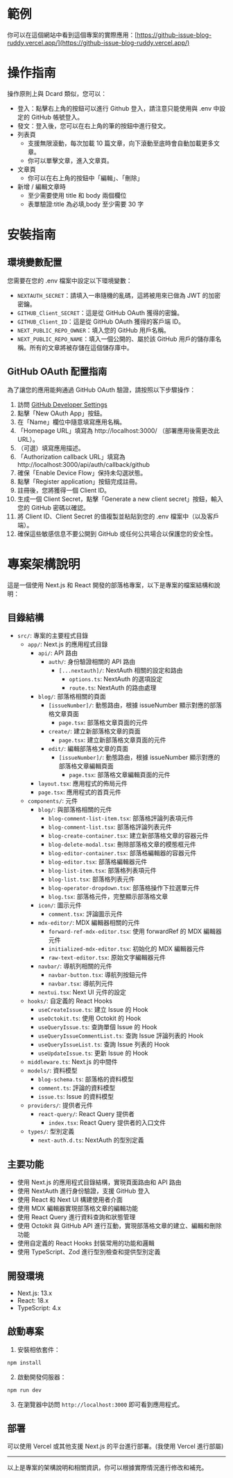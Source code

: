 # 範例

你可以在這個網站中看到這個專案的實際應用：[https://github-issue-blog-ruddy.vercel.app/](https://github-issue-blog-ruddy.vercel.app/)

# 操作指南

操作原則上與 Dcard 類似，您可以：

- 登入：點擊右上角的按鈕可以進行 Github 登入，請注意只能使用與 .env 中設定的 GitHub 帳號登入。
- 發文：登入後，您可以在右上角的筆的按鈕中進行發文。
- 列表頁
  - 支援無限滾動，每次加載 10 篇文章，向下滾動至底時會自動加載更多文章。
  - 你可以單擊文章，進入文章頁。
- 文章頁
  - 你可以在右上角的按鈕中「編輯」、「刪除」
- 新增 / 編輯文章時
  - 至少需要使用 title 和 body 兩個欄位
  - 表單驗證:title 為必填,body 至少需要 30 字
# 安裝指南

## 環境變數配置

您需要在您的 .env 檔案中設定以下環境變數：

- `NEXTAUTH_SECRET`：請填入一串隨機的亂碼，這將被用來已做為 JWT 的加密密鑰。
- `GITHUB_Client_SECRET`：這是從 GitHub OAuth 獲得的密鑰。
- `GITHUB_Client_ID`：這是從 GitHub OAuth 獲得的客戶端 ID。
- `NEXT_PUBLIC_REPO_OWNER`：填入您的 GitHub 用戶名稱。
- `NEXT_PUBLIC_REPO_NAME`：填入一個公開的、屬於該 GitHub 用戶的儲存庫名稱。所有的文章將被存儲在這個儲存庫中。

## GitHub OAuth 配置指南

為了讓您的應用能夠通過 GitHub OAuth 驗證，請按照以下步驟操作：

1. 訪問 [GitHub Developer Settings](https://github.com/settings/developers)
2. 點擊「New OAuth App」按鈕。
3. 在「Name」欄位中隨意填寫應用名稱。
4. 「Homepage URL」填寫為 http://localhost:3000/ （部署應用後需更改此 URL）。
5. （可選）填寫應用描述。
6. 「Authorization callback URL」填寫為 http://localhost:3000/api/auth/callback/github
7. 確保「Enable Device Flow」保持未勾選狀態。
8. 點擊「Register application」按鈕完成註冊。
9. 註冊後，您將獲得一個 Client ID。
10. 生成一個 Client Secret，點擊「Generate a new client secret」按鈕，輸入您的 GitHub 密碼以確認。
11. 將 Client ID、Client Secret 的值複製並粘貼到您的 .env 檔案中（以及客戶端）。
12. 確保這些敏感信息不要公開到 GitHub 或任何公共場合以保護您的安全性。

# 專案架構說明

這是一個使用 Next.js 和 React 開發的部落格專案，以下是專案的檔案結構和說明：

## 目錄結構

- `src/`: 專案的主要程式目錄
  - `app/`: Next.js 的應用程式目錄
    - `api/`: API 路由
      - `auth/`: 身份驗證相關的 API 路由
        - `[...nextauth]/`: NextAuth 相關的設定和路由
          - `options.ts`: NextAuth 的選項設定
          - `route.ts`: NextAuth 的路由處理
    - `blog/`: 部落格相關的頁面
      - `[issueNumber]/`: 動態路由，根據 issueNumber 顯示對應的部落格文章頁面
        - `page.tsx`: 部落格文章頁面的元件
      - `create/`: 建立新部落格文章的頁面
        - `page.tsx`: 建立新部落格文章頁面的元件
      - `edit/`: 編輯部落格文章的頁面
        - `[issueNumber]/`: 動態路由，根據 issueNumber 顯示對應的部落格文章編輯頁面
          - `page.tsx`: 部落格文章編輯頁面的元件
    - `layout.tsx`: 應用程式的佈局元件
    - `page.tsx`: 應用程式的首頁元件
  - `components/`: 元件
    - `blog/`: 與部落格相關的元件
      - `blog-comment-list-item.tsx`: 部落格評論列表項元件
      - `blog-comment-list.tsx`: 部落格評論列表元件
      - `blog-create-container.tsx`: 建立新部落格文章的容器元件
      - `blog-delete-modal.tsx`: 刪除部落格文章的模態框元件
      - `blog-editor-container.tsx`: 部落格編輯器的容器元件
      - `blog-editor.tsx`: 部落格編輯器元件
      - `blog-list-item.tsx`: 部落格列表項元件
      - `blog-list.tsx`: 部落格列表元件
      - `blog-operator-dropdown.tsx`: 部落格操作下拉選單元件
      - `blog.tsx`: 部落格元件，完整顯示部落格文章
    - `icon/`: 圖示元件
      - `comment.tsx`: 評論圖示元件
    - `mdx-editor/`: MDX 編輯器相關的元件
      - `forward-ref-mdx-editor.tsx`: 使用 forwardRef 的 MDX 編輯器元件
      - `initialized-mdx-editor.tsx`: 初始化的 MDX 編輯器元件
      - `raw-text-editor.tsx`: 原始文字編輯器元件
    - `navbar/`: 導航列相關的元件
      - `navbar-button.tsx`: 導航列按鈕元件
      - `navbar.tsx`: 導航列元件
    - `nextui.tsx`: Next UI 元件的設定
  - `hooks/`: 自定義的 React Hooks
    - `useCreateIssue.ts`: 建立 Issue 的 Hook
    - `useOctokit.ts`: 使用 Octokit 的 Hook
    - `useQueryIssue.ts`: 查詢單個 Issue 的 Hook
    - `useQueryIssueCommentList.ts`: 查詢 Issue 評論列表的 Hook
    - `useQueryIssueList.ts`: 查詢 Issue 列表的 Hook
    - `useUpdateIssue.ts`: 更新 Issue 的 Hook
  - `middleware.ts`: Next.js 的中間件
  - `models/`: 資料模型
    - `blog-schema.ts`: 部落格的資料模型
    - `comment.ts`: 評論的資料模型
    - `issue.ts`: Issue 的資料模型
  - `providers/`: 提供者元件
    - `react-query/`: React Query 提供者
      - `index.tsx`: React Query 提供者的入口文件
  - `types/`: 型別定義
    - `next-auth.d.ts`: NextAuth 的型別定義

## 主要功能

- 使用 Next.js 的應用程式目錄結構，實現頁面路由和 API 路由
- 使用 NextAuth 進行身份驗證，支援 GitHub 登入
- 使用 React 和 Next UI 構建使用者介面
- 使用 MDX 編輯器實現部落格文章的編輯功能
- 使用 React Query 進行資料查詢和狀態管理
- 使用 Octokit 與 GitHub API 進行互動，實現部落格文章的建立、編輯和刪除功能
- 使用自定義的 React Hooks 封裝常用的功能和邏輯
- 使用 TypeScript、Zod 進行型別檢查和提供型別定義

## 開發環境

- Next.js: 13.x
- React: 18.x
- TypeScript: 4.x

## 啟動專案

1. 安裝相依套件：

```bash
npm install
```

2. 啟動開發伺服器：

```bash
npm run dev
```

3. 在瀏覽器中訪問 `http://localhost:3000` 即可看到應用程式。

## 部署

可以使用 Vercel 或其他支援 Next.js 的平台進行部署。(我使用 Vercel 進行部屬)

---

以上是專案的架構說明和相關資訊，你可以根據實際情況進行修改和補充。
